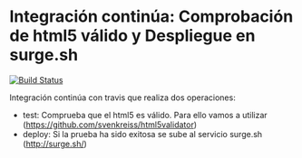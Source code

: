 # Integración continúa: Comprobación de html5 válido y Despliegue en surge.sh 

[![Build Status](https://travis-ci.org/JesusArias1995/ic-travis-html5.svg?branch=master)](https://travis-ci.org/JesusArias1995/ic-travis-html5)


Integración continúa con travis que realiza dos operaciones:

* test: Comprueba que el html5 es válido. Para ello vamos a utilizar (https://github.com/svenkreiss/html5validator)
* deploy: Si la prueba ha sido exitosa se sube al servicio surge.sh (http://surge.sh/)


